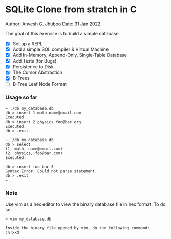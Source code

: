 # SQLite Clone from stratch in C

Author: Anvesh G. Jhuboo
Date: 31 Jan 2022

The goal of this exercise is to build a simple database.

- [x] Set up a REPL
- [x] Add a simple SQL compiler & Virtual Machine
- [x] Add In-Memory, Append-Only, Single-Table Database
- [x] Add Tests (for Bugs)
- [x] Persistence to Disk
- [x] The Cursor Abstraction
- [x] B-Trees
- [ ] B-Tree Leaf Node Format

### Usage so far

```
~ ./db my_database.db
db > insert 1 math name@email.com
Executed.
db > insert 2 physics foo@bar.org
Executed.
db > .exit

~ ./db my_database.db
db > select
(1, math, name@email.com)
(2, physics, foo@bar.com)
Executed.

db > insert foo bar 3
Syntax Error. Could not parse statement.
db > .exit
~
```

### Note

Use vim as a hex editor to view the binary database file in hex format.
To do so:
```
~ vim my_database.db

Inside the binary file opened by vim, do the following command:
:%!xxd
```
